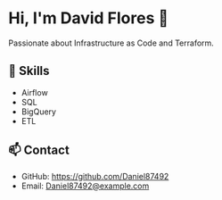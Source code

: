 # Hi, I'm David Flores 👋

Passionate about Infrastructure as Code and Terraform.

## 🚀 Skills
- Airflow
- SQL
- BigQuery
- ETL

## 📫 Contact
- GitHub: https://github.com/Daniel87492
- Email: Daniel87492@example.com
